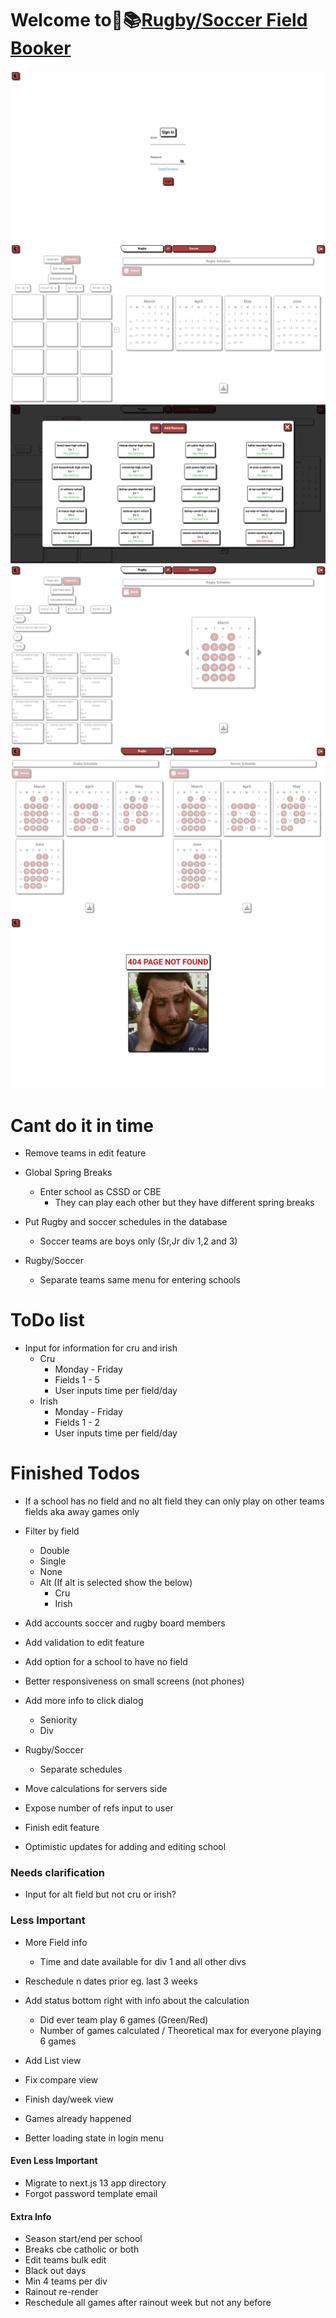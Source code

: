 # Welcome to🏉📚[Rugby/Soccer Field Booker](https://fieldbooker.vercel.app)

![basics](./assets/images/screenshot.png)
![basics](./assets/images/screenshot1.png)
![basics](./assets/images/screenshot2.png)
![basics](./assets/images/screenshot3.png)
![basics](./assets/images/screenshot4.png)
![basics](./assets/images/screenshot5.png)

# Cant do it in time
-   Remove teams in edit feature
-   Global Spring Breaks

    -   Enter school as CSSD or CBE
        -   They can play each other but they have different spring breaks
-   Put Rugby and soccer schedules in the database

    -   Soccer teams are boys only (Sr,Jr div 1,2 and 3)

-   Rugby/Soccer
    -   Separate teams same menu for entering schools

# ToDo list




-   Input for information for cru and irish
    -   Cru
        -   Monday - Friday
        -   Fields 1 - 5
        -   User inputs time per field/day
    -   Irish
        -   Monday - Friday
        -   Fields 1 - 2
        -   User inputs time per field/day



# Finished Todos
-   If a school has no field and no alt field they can only play on other teams fields aka away games only

-   Filter by field
    -   Double
    -   Single
    -   None
    -   Alt (If alt is selected show the below)
        -   Cru
        -   Irish

-   Add accounts soccer and rugby board members
-   Add validation to edit feature
-   Add option for a school to have no field
-   Better responsiveness on small screens (not phones)
-   Add more info to click dialog
    -   Seniority
    -   Div
-   Rugby/Soccer
    -   Separate schedules
-   Move calculations for servers side
-   Expose number of refs input to user
-   Finish edit feature
-   Optimistic updates for adding and editing school

### Needs clarification

-   Input for alt field but not cru or irish?

### Less Important

-   More Field info
    -   Time and date available for div 1 and all other divs
-   Reschedule n dates prior eg. last 3 weeks
-   Add status bottom right with info about the calculation

    -   Did ever team play 6 games (Green/Red)
    -   Number of games calculated / Theoretical max for everyone playing 6 games

-   Add List view
-   Fix compare view
-   Finish day/week view
-   Games already happened
-   Better loading state in login menu

#### Even Less Important

-   Migrate to next.js 13 app directory
-   Forgot password template email

#### Extra Info

-   Season start/end per school
-   Breaks cbe catholic or both
-   Edit teams bulk edit
-   Black out days
-   Min 4 teams per div
-   Rainout re-render
-   Reschedule all games after rainout week but not any before
